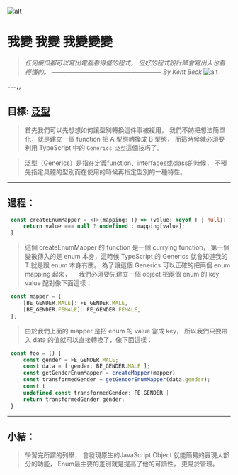 ![alt](https://)

# 我變 我變 我變變變
> *任何傻瓜都可以寫出電腦看得懂的程式，*
> *但好的程式設計師會寫出人也看得懂的。*
> *───────────────────────── By Kent Beck*
![alt](https://)

---，。

## 目標: [泛型](https://medium.com/onedegree-tech-blog/typescript-%E4%B8%80%E4%BA%9B%E4%BB%A4%E4%BA%BA%E5%8F%88%E6%84%9B%E5%8F%88%E6%81%A8%E7%9A%84%E5%85%A7%E5%AE%B9-type-guard-narrowing-1655a9ae2a4d)
   > 首先我們可以先想想如何讓型別轉換這件事被複用，
   > 我們不妨把想法簡單化，就是建立一個 function 把 A 型態轉換成 B 型態，
   > 而這時候就必須要利用 TypeScript 中的 `Generics 泛型`這個技巧了。

   > 泛型（Generics）是指在定義function、interfaces或class的時候，
   > 不預先指定具體的型別而在使用的時候再指定型別的一種特性。
---

## 過程：
   ```typescript
    const createEnumMapper = <T>(mapping: T) => (value: keyof T | null): T[keyof T] | undefined => {
        return value === null ? undefined : mapping[value];
    }
   ```
   > 這個 createEnumMapper 的 function 是一個 currying function，
   > 第一個變數傳入的是 enum 本身，這時候 TypeScript 的 Generics 就會知道我的 T 就是跟 enum 本身有關。
   > 為了讓這個 Generics 可以正確的把兩個 enum mapping 起來，
   >　我們必須要先建立一個 object 把兩個 enum 的 key value 配對像下面這樣：
   ```typescript
    const mapper = {
        [BE_GENDER.MALE]: FE_GENDER.MALE,
        [BE_GENDER.FEMALE]: FE_GENDER.FEMALE,
    };
   ```
   > 由於我們上面的 mapper 是把 enum 的 value 當成 key，
   > 所以我們只要帶入 data 的值就可以直接轉換了，像下面這樣：
   ```typescript
    const foo = () {
        const gender = FE_GENDER.MALE;
        const data = f gender: BE_GENDER.MALE ];
        const getGenderEnumMapper = createMapper(mapper)
        const transformedGender = getGenderEnumMapper(data.gender);
        const t
        undefined const transformedGender: FE GENDER |
        return transformedGender gender;
    }
   ```

---
## 小結：
   > 學習完所謂的列舉，
   > 會發現原生的JavaScript Object
   > 就能簡易的實現大部分的功能，
   > Enum最主要的差別就是提高了他的可讀性，
   > 更易於管理。

